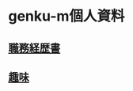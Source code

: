 # genku-m個人資料
## [職務経歴書](https://genku-m.github.io/profile/resume)
## [趣味](https://genku-m.github.io/profile/hobbies)

